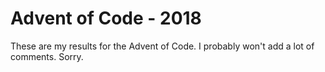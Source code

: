 # Advent of Code - 2018

These are my results for the Advent of Code. I probably won't add a lot of comments. Sorry.

